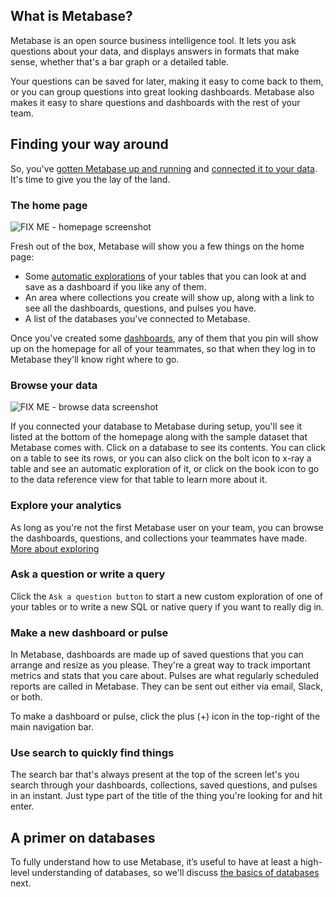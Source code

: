 ## What is Metabase?
Metabase is an open source business intelligence tool. It lets you ask questions about your data, and displays answers in formats that make sense, whether that's a bar graph or a detailed table.

Your questions can be saved for later, making it easy to come back to them, or you can group questions into great looking dashboards. Metabase also makes it easy to share questions and dashboards with the rest of your team.

## Finding your way around

So, you've [gotten Metabase up and running](../operations-guide/start.md) and [connected it to your data](../administration-guide/01-managing-databases.md). It's time to give you the lay of the land.

### The home page

![ FIX ME - homepage screenshot ]()

Fresh out of the box, Metabase will show you a few things on the home page:
* Some [automatic explorations](14-x-rays.md) of your tables that you can look at and save as a dashboard if you like any of them.
* An area where collections you create will show up, along with a link to see all the dashboards, questions, and pulses you have.
* A list of the databases you've connected to Metabase.

Once you've created some [dashboards](07-dashboards.md), any of them that you pin will show up on the homepage for all of your teammates, so that when they log in to Metabase they'll know right where to go.

### Browse your data

![ FIX ME - browse data screenshot ]()

If you connected your database to Metabase during setup, you'll see it listed at the bottom of the homepage along with the sample dataset that Metabase comes with. Click on a database to see its contents. You can click on a table to see its rows, or you can also click on the bolt icon to x-ray a table and see an automatic exploration of it, or click on the book icon to go to the data reference view for that table to learn more about it.

### Explore your analytics

As long as you're not the first Metabase user on your team, you can browse the dashboards, questions, and collections your teammates have made. [More about exploring](03-basic-exploration.md)

### Ask a question or write a query
Click the `Ask a question button` to start a new custom exploration of one of your tables or to write a new SQL or native query if you want to really dig in.

### Make a new dashboard or pulse
In Metabase, dashboards are made up of saved questions that you can arrange and resize as you please. They're a great way to track important metrics and stats that you care about. Pulses are what regularly scheduled reports are called in Metabase. They can be sent out either via email, Slack, or both.

To make a dashboard or pulse, click the plus (+) icon in the top-right of the main navigation bar.

### Use search to quickly find things
The search bar that's always present at the top of the screen let's you search through your dashboards, collections, saved questions, and pulses in an instant. Just type part of the title of the thing you're looking for and hit enter.

## A primer on databases

To fully understand how to use Metabase, it’s useful to have at least a high-level understanding of databases, so we'll discuss [the basics of databases](02-database-basics.md) next.
